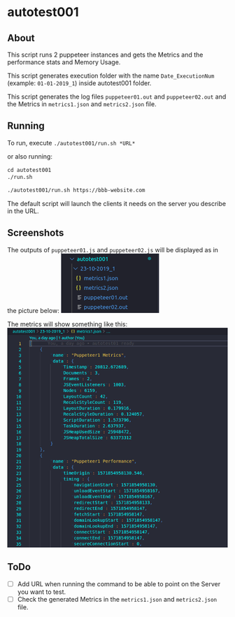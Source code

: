 # autotest001

## About

This script runs 2 puppeteer instances and gets the Metrics and the performance stats and Memory Usage.

This script generates execution folder with the name `Date_ExecutionNum` (example: `01-01-2019_1`) inside autotest001 folder.

This script generates the log files `puppeteer01.out` and `puppeteer02.out` and the Metrics in `metrics1.json` and `metrics2.json` file.

## Running

To run, execute `./autotest001/run.sh *URL*`

or also running: 

```
cd autotest001
./run.sh
```

~~~bash
./autotest001/run.sh https://bbb-website.com
~~~

The default script will launch the clients it needs on the server you describe in the URL.

## Screenshots

The outputs of `puppeteer01.js` and `puppeteer02.js` will be displayed as in the picture below:
![outputs](../images/screenshot.png "outputs")

The metrics will show something like this:
![metrics](../images/metrics.png "metrics")

## ToDo

- [ ] Add URL when running the command to be able to point on the Server you want to test.
- [ ] Check the generated Metrics in the `metrics1.json` and `metrics2.json` file.
